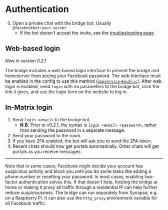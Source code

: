 # Authentication
0. Open a private chat with the bridge bot. Usually `@facebookbot:your.server`
   * If the bot doesn't accept the invite, see the [troubleshooting page](../../general/troubleshooting.md)

## Web-based login
_New in version 0.2.1_

The bridge includes a web-based login interface to prevent the bridge and
homeserver from seeing your Facebook password. The web interface must be
enabled in the config to use this method ([`appservice`->`public`]).
After web login is enabled, send `login` with no parameters to the bridge bot,
click the link it gives, and use the login form on the website to log in.

[`appservice`->`public`]: https://github.com/tulir/mautrix-facebook/blob/9363c4541785a45e69b2f73d0bc5057ecb177619/mautrix_facebook/example-config.yaml#L36-L50

## In-Matrix login
1. Send `login <email>` to the bridge bot.
   * **N.B.** Prior to v0.2.1, the syntax is `login <email> <password>`, rather
     than sending the password in a separate message.
2. Send your password to the room.
3. If you have 2FA enabled, the bot will ask you to send the 2FA token.
4. Recent chats should now get portals automatically. Other chats will get
   portals as you receive messages.

---

Note that in some cases, Facebook might decide your account has suspicious
activity and block you until you do some tasks like adding a phone number or
resetting your password. In most cases, enabling two-factor authentication
solves this. If that doesn't help, hosting the bridge at home or making it proxy
all traffic through a residential IP can help further reduce suspiciousness.
The bridge can run separately from Synapse, e.g. on a Raspberry Pi. It can also
use the `http_proxy` environment variable for all Facebook traffic.
